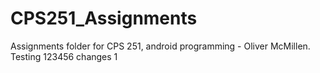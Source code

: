 # CPS251_Assignments
Assignments folder for CPS 251, android programming - Oliver McMillen.
Testing 123456
changes 1
